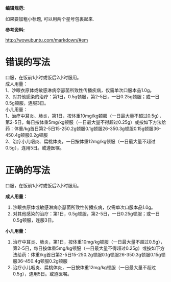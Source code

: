 **编辑规范:**

如果要加粗小标题, 可以用两个星号包裹起来. 

**参考资料:**

http://wowubuntu.com/markdown/#em


# 错误的写法

口服，在饭前1小时或饭后2小时服用。  
成人用量：  
1、沙眼衣原体或敏感淋病奈瑟菌所致性传播疾病，仅需单次口服本品1.0g。  
2、对其他感染的治疗：第1日，0.5g顿服，第2-5日，一日0.25g顿服；或一日0.5g顿服，连服3日。  
小儿用量：  
1、治疗中耳炎、肺炎，第1日，按体重10mg/kg顿服（一日最大量不超过0.5g），第2-5日，每日按体重5mg/kg顿服（一日最大量不得超过0.25g）或按如下方法给药：体重/kg首日第2-5日15-250.2g顿服0.1g顿服26-350.3g顿服0.15g顿服36-450.4g顿服0.2g顿服  
2、治疗小儿咽炎、扁桃体炎，一日按体重12mg/kg顿服（一日最大量不超过0.5g），连用5日。或遵医嘱。


# 正确的写法

口服，在饭前1小时或饭后2小时服用。
  
**成人用量：**
  
1. 沙眼衣原体或敏感淋病奈瑟菌所致性传播疾病，仅需单次口服本品1.0g。  
2. 对其他感染的治疗：第1日，0.5g顿服，第2-5日，一日0.25g顿服；或一日0.5g顿服，连服3日。 
 
**小儿用量：**
  
1. 治疗中耳炎、肺炎，第1日，按体重10mg/kg顿服（一日最大量不超过0.5g），第2-5日，每日按体重5mg/kg顿服（一日最大量不得超过0.25g）或按如下方法给药：体重/kg首日第2-5日15-250.2g顿服0.1g顿服26-350.3g顿服0.15g顿服36-450.4g顿服0.2g顿服  
2. 治疗小儿咽炎、扁桃体炎，一日按体重12mg/kg顿服（一日最大量不超过0.5g），连用5日。或遵医嘱。


